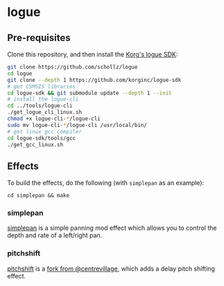 # logue

## Pre-requisites

Clone this repository, and then install the [Korg's logue SDK](https://github.com/korginc/logue-sdk):

```bash
git clone https://github.com/schollz/logue
cd logue 
git clone --depth 1 https://github.com/korginc/logue-sdk
# get CSMSIS libraries
cd logue-sdk && git submodule update --depth 1 --init
# install the logue-cli
cd ../tools/logue-cli
./get_logue_cli_linux.sh
chmod +x logue-cli-*/logue-cli
sudo mv logue-cli-*/logue-cli /usr/local/bin/
# get linux gcc compiler
cd logue-sdk/tools/gcc
./get_gcc_linux.sh
```

## Effects

To build the effects, do the following (with `simplepan` as an example):

```
cd simplepan && make
```


### simplepan

[simplepan](https://github.com/schollz/logue/tree/master/simplepan) is a simple panning mod effect which allows you to control the depth and rate of a left/right pan.

### pitchshift

[pitchshift](https://github.com/schollz/logue/tree/master/pitchshift) is a [fork from @centrevillage](https://github.com/centrevillage/cv_logue), which adds a delay pitch shifting effect.
